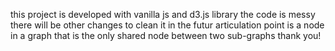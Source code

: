 this project is developed with vanilla js and d3.js library 
the code is messy there will be other changes to clean it in the futur
articulation point is a node in a graph that is the only shared node between two sub-graphs
thank you!
